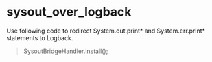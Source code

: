 # sysout_over_logback
Use following code to redirect System.out.print* and System.err.print* statements to Logback.
>SysoutBridgeHandler.install();
